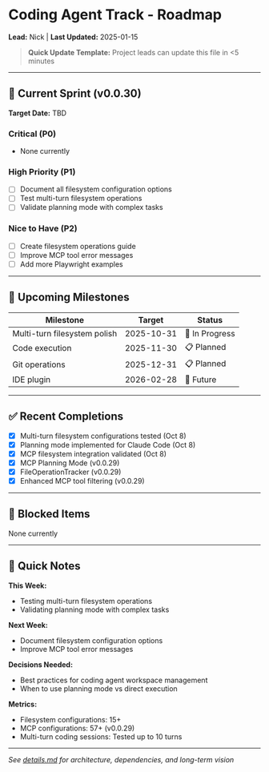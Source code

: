 # Coding Agent Track - Roadmap

**Lead:** Nick | **Last Updated:** 2025-01-15

> **Quick Update Template:** Project leads can update this file in <5 minutes

---

## 🎯 Current Sprint (v0.0.30)

**Target Date:** TBD

### Critical (P0)
- None currently

### High Priority (P1)
- [ ] Document all filesystem configuration options
- [ ] Test multi-turn filesystem operations
- [ ] Validate planning mode with complex tasks

### Nice to Have (P2)
- [ ] Create filesystem operations guide
- [ ] Improve MCP tool error messages
- [ ] Add more Playwright examples

---

## 📅 Upcoming Milestones

| Milestone | Target | Status |
|-----------|--------|--------|
| Multi-turn filesystem polish | 2025-10-31 | 🔄 In Progress |
| Code execution | 2025-11-30 | 📋 Planned |
| Git operations | 2025-12-31 | 📋 Planned |
| IDE plugin | 2026-02-28 | 🔮 Future |

---

## ✅ Recent Completions

- [x] Multi-turn filesystem configurations tested (Oct 8)
- [x] Planning mode implemented for Claude Code (Oct 8)
- [x] MCP filesystem integration validated (Oct 8)
- [x] MCP Planning Mode (v0.0.29)
- [x] FileOperationTracker (v0.0.29)
- [x] Enhanced MCP tool filtering (v0.0.29)

---

## 🚧 Blocked Items

None currently

---

## 💬 Quick Notes

**This Week:**
- Testing multi-turn filesystem operations
- Validating planning mode with complex tasks

**Next Week:**
- Document filesystem configuration options
- Improve MCP tool error messages

**Decisions Needed:**
- Best practices for coding agent workspace management
- When to use planning mode vs direct execution

**Metrics:**
- Filesystem configurations: 15+
- MCP configurations: 57+ (v0.0.29)
- Multi-turn coding sessions: Tested up to 10 turns

---

*See [details.md](./details.md) for architecture, dependencies, and long-term vision*
